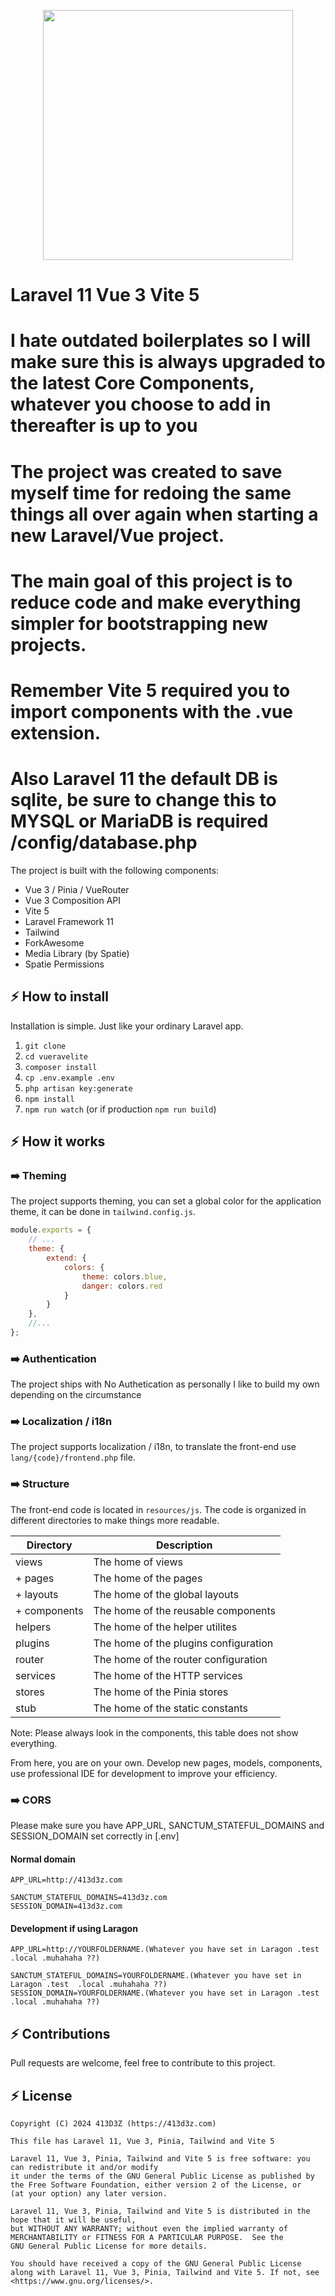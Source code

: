 <p align="center">
<a href="https://www.413d3z.com" target="_blank"><img src="https://avatars.githubusercontent.com/u/28901773?v=4" width="400"></a>
</p>

# Laravel 11 Vue 3 Vite 5

# I hate outdated boilerplates so I will make sure this is always upgraded to the latest Core Components, whatever you choose to add in thereafter is up to you

# The project was created to save myself time for redoing the same things all over again when starting a new Laravel/Vue project.

# The main goal of this project is to reduce code and make everything simpler for bootstrapping new projects. 

# Remember Vite 5 required you to import components with the .vue extension. 
# Also Laravel 11 the default DB is sqlite, be sure to change this to MYSQL or MariaDB is required /config/database.php

The project is built with the following components:

- Vue 3 / Pinia / VueRouter
- Vue 3 Composition API
- Vite 5
- Laravel Framework 11
- Tailwind
- ForkAwesome
- Media Library (by Spatie)
- Spatie Permissions
## ⚡️ How to install

Installation is simple. Just like your ordinary Laravel app.

1. `git clone`
2. `cd vueravelite`
3. `composer install`
4. `cp .env.example .env`
5. `php artisan key:generate`   
6. `npm install`
7. `npm run watch` (or if production `npm run build`)

## ⚡️ How it works

### ➡️ Theming

The project supports theming, you can set a global color for the application theme, it can be done in `tailwind.config.js`.

```js
module.exports = {
    // ...
    theme: {
        extend: {
            colors: {
                theme: colors.blue,
                danger: colors.red
            }
        }
    },
    //...
};
```

### ➡️ Authentication

The project ships with No Authetication as personally I like to build my own depending on the circumstance

### ➡️ Localization / i18n

The project supports localization / i18n, to translate the front-end use `lang/{code}/frontend.php` file.


### ➡️ Structure

The front-end code is located in `resources/js`. The code is organized in different directories to make things more readable.

| Directory    | Description                           |
|--------------|---------------------------------------|
| views        | The home of views                     |
| + pages      | The home of the pages                 |
| + layouts    | The home of the global layouts        |
| + components | The home of the reusable components   |
| helpers      | The home of the helper utilites       |
| plugins      | The home of the plugins configuration |
| router       | The home of the router configuration  |
| services     | The home of the HTTP services         |
| stores       | The home of the Pinia stores          |
| stub         | The home of the static constants      |


Note: Please always look in the components, this table does not show everything.

From here, you are on your own. Develop new pages, models, components, use professional IDE for development to improve your efficiency.



### ➡️ CORS

Please make sure you have APP_URL, SANCTUM_STATEFUL_DOMAINS and SESSION_DOMAIN set correctly in [.env]

#### Normal domain

```
APP_URL=http://413d3z.com

SANCTUM_STATEFUL_DOMAINS=413d3z.com
SESSION_DOMAIN=413d3z.com
```

#### Development if using Laragon

```
APP_URL=http://YOURFOLDERNAME.(Whatever you have set in Laragon .test  .local .muhahaha ??)

SANCTUM_STATEFUL_DOMAINS=YOURFOLDERNAME.(Whatever you have set in Laragon .test  .local .muhahaha ??)
SESSION_DOMAIN=YOURFOLDERNAME.(Whatever you have set in Laragon .test  .local .muhahaha ??)
```

## ⚡️ Contributions

Pull requests are welcome, feel free to contribute to this project.

## ⚡️ License

```
Copyright (C) 2024 413D3Z (https://413d3z.com)

This file has Laravel 11, Vue 3, Pinia, Tailwind and Vite 5

Laravel 11, Vue 3, Pinia, Tailwind and Vite 5 is free software: you can redistribute it and/or modify
it under the terms of the GNU General Public License as published by
the Free Software Foundation, either version 2 of the License, or
(at your option) any later version.

Laravel 11, Vue 3, Pinia, Tailwind and Vite 5 is distributed in the hope that it will be useful,
but WITHOUT ANY WARRANTY; without even the implied warranty of
MERCHANTABILITY or FITNESS FOR A PARTICULAR PURPOSE.  See the
GNU General Public License for more details.

You should have received a copy of the GNU General Public License
along with Laravel 11, Vue 3, Pinia, Tailwind and Vite 5. If not, see <https://www.gnu.org/licenses/>.
```
